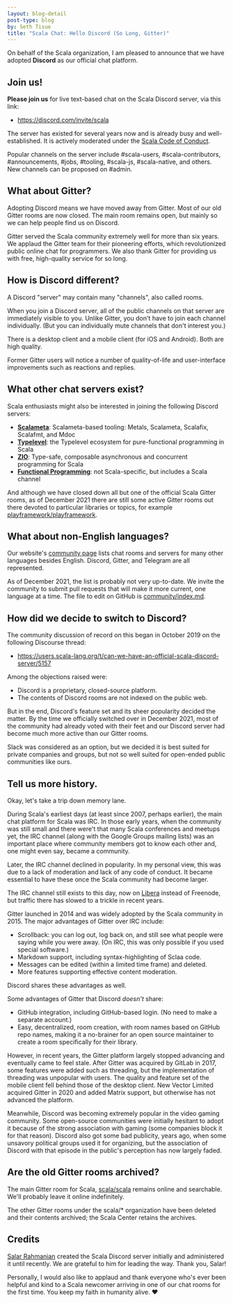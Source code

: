 ```yaml
---
layout: blog-detail
post-type: blog
by: Seth Tisue
title: "Scala Chat: Hello Discord (So Long, Gitter)"
---
```


On behalf of the Scala organization, I am pleased to announce that we
have adopted **Discord** as our official chat platform.

## Join us!

**Please join us** for live text-based chat on the Scala Discord
server, via this link:

* https://discord.com/invite/scala

The server has existed for several years now and is already
busy and well-established.  It is actively moderated under the
[Scala Code of Conduct](https://www.scala-lang.org/conduct/).

Popular channels on the server include \#scala-users,
\#scala-contributors, \#announcements, \#jobs, \#tooling, \#scala-js,
\#scala-native, and others.  New channels can be proposed on \#admin.

## What about Gitter?

Adopting Discord means we have moved away from Gitter.  Most of our
old Gitter rooms are now closed.  The main room remains open, but
mainly so we can help people find us on Discord.

Gitter served the Scala community extremely well for more than six
years.  We applaud the Gitter team for their pioneering efforts, which
revolutionized public online chat for programmers.  We also thank
Gitter for providing us with free, high-quality service for so long.

## How is Discord different?

A Discord "server" may contain many "channels", also called rooms.

When you join a Discord server, all of the public channels on that
server are immediately visible to you. Unlike Gitter, you don't have
to join each channel individually.  (But you can individually mute
channels that don't interest you.)

There is a desktop client and a mobile client (for iOS and Android).
Both are high quality.

Former Gitter users will notice a number of quality-of-life
and user-interface improvements such as reactions and replies.

## What other chat servers exist?

Scala enthusiasts might also be interested in joining the following
Discord servers:

* **[Scalameta](https://discord.gg/RFpSVth)**: Scalameta-based tooling: Metals, Scalameta, Scalafix, Scalafmt, and Mdoc
* **[Typelevel](https://discord.gg/XF3CXcMzqD)**: the Typelevel ecosystem for pure-functional programming in Scala
* **[ZIO](https://discord.gg/2ccFBr4)**: Type-safe, composable asynchronous and concurrent programming for Scala
* **[Functional Programming](https://discord.gg/K6XHBSh)**: not Scala-specific, but includes a Scala channel

And although we have closed down all but one of the official Scala
Gitter rooms, as of December 2021 there are still some active Gitter
rooms out there devoted to particular libraries or topics, for example
[playframework/playframework](https://gitter.im/playframework/playframework).

## What about non-English languages?

Our website's [community
page](https://www.scala-lang.org/community/#chat-rooms) lists chat
rooms and servers for many other languages besides English. Discord,
Gitter, and Telegram are all represented.

As of December 2021, the list is probably not very up-to-date.  We
invite the community to submit pull requests that will make it more
current, one language at a time.  The file to edit on GitHub is
[community/index.md](https://github.com/scala/scala-lang/blob/main/community/index.md).

## How did we decide to switch to Discord?

The community discussion of record on this began in October 2019
on the following Discourse thread:

* https://users.scala-lang.org/t/can-we-have-an-official-scala-discord-server/5157

Among the objections raised were:

* Discord is a proprietary, closed-source platform.
* The contents of Discord rooms are not indexed on the public web.

But in the end, Discord's feature set and its sheer popularity decided
the matter.  By the time we officially switched over in December 2021,
most of the community had already voted with their feet and our
Discord server had become much more active than our Gitter rooms.

Slack was considered as an option, but we decided it is best suited
for private companies and groups, but not so well suited for
open-ended public communities like ours.

## Tell us more history.

Okay, let's take a trip down memory lane.

During Scala's earliest days (at least since 2007, perhaps earlier),
the main chat platform for Scala was IRC.  In those early years, when
the community was still small and there were't that many Scala
conferences and meetups yet, the IRC channel (along with the Google
Groups mailing lists) was an important place where community members
got to know each other and, one might even say, became a community.

Later, the IRC channel declined in popularity.  In my personal view,
this was due to a lack of moderation and lack of any code of conduct.
It became essential to have these once the Scala community had become
larger.

The IRC channel still exists to this day, now on
[Libera](https://libera.chat) instead of Freenode, but traffic there
has slowed to a trickle in recent years.

Gitter launched in 2014 and was widely adopted by the Scala community
in 2015. The major advantages of Gitter over IRC include:

* Scrollback: you can log out, log back on, and still see what
  people were saying while you were away.  (On IRC, this was only
  possible if you used special software.)
* Markdown support, including syntax-highlighting of Sclaa code.
* Messages can be edited (within a limited time frame) and
  deleted.
* More features supporting effective content moderation.

Discord shares these advantages as well.

Some advantages of Gitter that Discord _doesn't_ share:

* GitHub integration, including GitHub-based login. (No need to
  make a separate account.)
* Easy, decentralized, room creation, with room names based on GitHub
  repo names, making it a no-brainer for an open source maintainer to
  create a room specifically for their library.

However, in recent years, the Gitter platform largely stopped
advancing and eventually came to feel stale.  After Gitter was
acquired by GitLab in 2017, some features were added such as
threading, but the implementation of threading was unpopular with
users. The quality and feature set of the mobile client fell behind
those of the desktop client.  New Vector Limited acquired Gitter in
2020 and added Matrix support, but otherwise has not advanced the
platform.

Meanwhile, Discord was becoming extremely popular in the video gaming
community. Some open-source communities were initially hesitant to
adopt it because of the strong association with gaming (some companies
block it for that reason). Discord also got some bad publicity, years
ago, when some unsavory political groups used it for organizing, but
the association of Discord with that episode in the public's
perception has now largely faded.

## Are the old Gitter rooms archived?

The main Gitter room for Scala,
[scala/scala](https://gitter.im/scala/scala) remains online and
searchable.  We'll probably leave it online indefinitely.

The other Gitter rooms under the scala/* organization have been
deleted and their contents archived; the Scala Center retains the
archives.

## Credits

[Salar Rahmanian](https://twitter.com/salarrahmanian) created the
Scala Discord server initially and administered it until recently.
We are grateful to him for leading the way.  Thank you, Salar!

Personally, I would also like to applaud and thank everyone who's ever
been helpful and kind to a Scala newcomer arriving in one of our chat
rooms for the first time.  You keep my faith in humanity alive. ❤️
